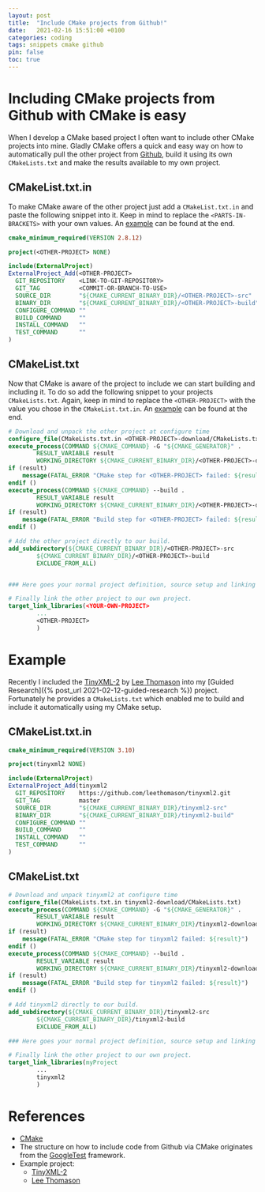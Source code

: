 ```yaml
---
layout: post
title:  "Include CMake projects from Github!"
date:   2021-02-16 15:51:00 +0100
categories: coding
tags: snippets cmake github
pin: false
toc: true
---
```


# Including CMake projects from Github with CMake is easy

When I develop a CMake based project I often want to include other CMake projects into mine. Gladly CMake offers a quick and easy way on how to automatically pull the other project from [Github](https://github.com/), build it using its own `CMakeLists.txt` and make the results available to my own project.

## CMakeList.txt.in

To make CMake aware of the other project just add a `CMakeList.txt.in` and paste the following snippet into it. Keep in mind to replace the `<PARTS-IN-BRACKETS>` with your own values. An [example](#example) can be found at the end.

```cmake
cmake_minimum_required(VERSION 2.8.12)

project(<OTHER-PROJECT> NONE)

include(ExternalProject)
ExternalProject_Add(<OTHER-PROJECT>
  GIT_REPOSITORY    <LINK-TO-GIT-REPOSITORY>
  GIT_TAG           <COMMIT-OR-BRANCH-TO-USE>
  SOURCE_DIR        "${CMAKE_CURRENT_BINARY_DIR}/<OTHER-PROJECT>-src"
  BINARY_DIR        "${CMAKE_CURRENT_BINARY_DIR}/<OTHER-PROJECT>-build"
  CONFIGURE_COMMAND ""
  BUILD_COMMAND     ""
  INSTALL_COMMAND   ""
  TEST_COMMAND      ""
)
```

## CMakeList.txt

Now that CMake is aware of the project to include we can start building and including it. To do so add the following snippet to your projects `CMakeLists.txt`. Again, keep in mind to replace the `<OTHER-PROJECT>` with the value you chose in the `CMakeList.txt.in`. An [example](#example) can be found at the end.

```cmake
# Download and unpack the other project at configure time
configure_file(CMakeLists.txt.in <OTHER-PROJECT>-download/CMakeLists.txt)
execute_process(COMMAND ${CMAKE_COMMAND} -G "${CMAKE_GENERATOR}" .
        RESULT_VARIABLE result
        WORKING_DIRECTORY ${CMAKE_CURRENT_BINARY_DIR}/<OTHER-PROJECT>-download)
if (result)
    message(FATAL_ERROR "CMake step for <OTHER-PROJECT> failed: ${result}")
endif ()
execute_process(COMMAND ${CMAKE_COMMAND} --build .
        RESULT_VARIABLE result
        WORKING_DIRECTORY ${CMAKE_CURRENT_BINARY_DIR}/<OTHER-PROJECT>-download)
if (result)
    message(FATAL_ERROR "Build step for <OTHER-PROJECT> failed: ${result}")
endif ()

# Add the other project directly to our build.
add_subdirectory(${CMAKE_CURRENT_BINARY_DIR}/<OTHER-PROJECT>-src
        ${CMAKE_CURRENT_BINARY_DIR}/<OTHER-PROJECT>-build
        EXCLUDE_FROM_ALL)


### Here goes your normal project definition, source setup and linking

# Finally link the other project to our own project.
target_link_libraries(<YOUR-OWN-PROJECT>
        ...
        <OTHER-PROJECT>
        )

```

# Example

Recently I included the [TinyXML-2](https://github.com/leethomason/tinyxml2) by [Lee Thomason](http://www.grinninglizard.com/) into my [Guided Research]({% post_url 2021-02-12-guided-research %}) project. Fortunately he provides a `CMakeLists.txt` which enabled me to build and include it automatically using my CMake setup. 

## CMakeList.txt.in

```cmake
cmake_minimum_required(VERSION 3.10)

project(tinyxml2 NONE)

include(ExternalProject)
ExternalProject_Add(tinyxml2
  GIT_REPOSITORY    https://github.com/leethomason/tinyxml2.git
  GIT_TAG           master
  SOURCE_DIR        "${CMAKE_CURRENT_BINARY_DIR}/tinyxml2-src"
  BINARY_DIR        "${CMAKE_CURRENT_BINARY_DIR}/tinyxml2-build"
  CONFIGURE_COMMAND ""
  BUILD_COMMAND     ""
  INSTALL_COMMAND   ""
  TEST_COMMAND      ""
)
```

## CMakeList.txt

```cmake
# Download and unpack tinyxml2 at configure time
configure_file(CMakeLists.txt.in tinyxml2-download/CMakeLists.txt)
execute_process(COMMAND ${CMAKE_COMMAND} -G "${CMAKE_GENERATOR}" .
        RESULT_VARIABLE result
        WORKING_DIRECTORY ${CMAKE_CURRENT_BINARY_DIR}/tinyxml2-download)
if (result)
    message(FATAL_ERROR "CMake step for tinyxml2 failed: ${result}")
endif ()
execute_process(COMMAND ${CMAKE_COMMAND} --build .
        RESULT_VARIABLE result
        WORKING_DIRECTORY ${CMAKE_CURRENT_BINARY_DIR}/tinyxml2-download)
if (result)
    message(FATAL_ERROR "Build step for tinyxml2 failed: ${result}")
endif ()

# Add tinyxml2 directly to our build.
add_subdirectory(${CMAKE_CURRENT_BINARY_DIR}/tinyxml2-src
        ${CMAKE_CURRENT_BINARY_DIR}/tinyxml2-build
        EXCLUDE_FROM_ALL)

### Here goes your normal project definition, source setup and linking

# Finally link the other project to our own project.
target_link_libraries(myProject
        ...
        tinyxml2
        )

```

# References

- [CMake](https://cmake.org/)
- The structure on how to include code from Github via CMake originates from the [GoogleTest](https://github.com/google/googletest/blob/master/googletest/README.md) framework.
- Example project:
  - [TinyXML-2](https://github.com/leethomason/tinyxml2)
  - [Lee Thomason](http://www.grinninglizard.com/)